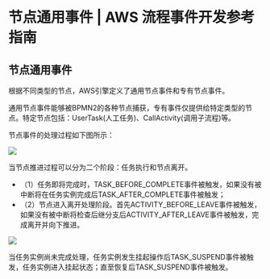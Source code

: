 # 节点通用事件 | AWS 流程事件开发参考指南

## 节点通用事件

根据不同类型的节点，AWS引擎定义了通用节点事件和专有节点事件。

通用节点事件能够被BPMN2的各种节点捕获，专有事件仅提供给特定类型的节点。特定节点包括：UserTask(人工任务)、CallActivity(调用子流程)等。

节点事件的处理过程如下图所示：

![](https://docs.awspaas.com/reference-guide/aws-paas-process-listener-reference-guide-vue/activity_event/1.png)

当节点推进过程可以分为二个阶段：任务执行和节点离开。

  * （1）任务即将完成时，TASK_BEFORE_COMPLETE事件被触发，如果没有被中断将在任务实例完成后TASK_AFTER_COMPLETE事件被触发；
  * （2）节点进入离开处理阶段。首先ACTIVITY_BEFORE_LEAVE事件被触发，如果没有被中断将检查后继分支后ACTIVITY_AFTER_LEAVE事件被触发，完成离开并向下推进。

![](https://docs.awspaas.com/reference-guide/aws-paas-process-listener-reference-guide-vue/activity_event/2.png)

当任务实例尚未完成处理，任务实例发生挂起操作后TASK_SUSPEND事件被触发，任务实例进入挂起状态；直至恢复后TASK_SUSPEND事件被触发。